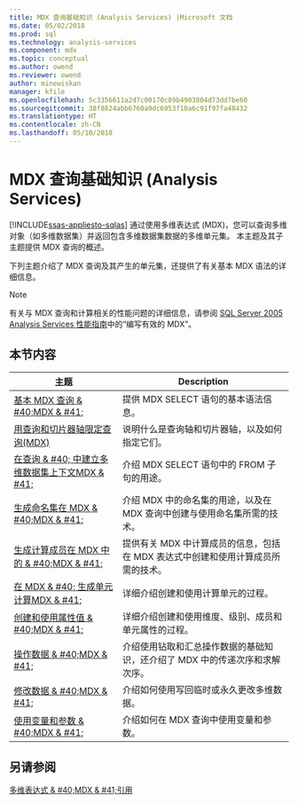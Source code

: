 ```yaml
---
title: MDX 查询基础知识 (Analysis Services) |Microsoft 文档
ms.date: 05/02/2018
ms.prod: sql
ms.technology: analysis-services
ms.component: mdx
ms.topic: conceptual
ms.author: owend
ms.reviewer: owend
author: minewiskan
manager: kfile
ms.openlocfilehash: 5c3356611a2d7c00170c89b4903804d73dd7be60
ms.sourcegitcommit: 38f8824abb6760a9dc6953f10a6c91f97fa48432
ms.translationtype: HT
ms.contentlocale: zh-CN
ms.lasthandoff: 05/10/2018
---
```

# <a name="mdx-query-fundamentals-analysis-services"></a>MDX 查询基础知识 (Analysis Services)
[!INCLUDE[ssas-appliesto-sqlas](../../../includes/ssas-appliesto-sqlas.md)]
  通过使用多维表达式 (MDX)，您可以查询多维对象（如多维数据集）并返回包含多维数据集数据的多维单元集。 本主题及其子主题提供 MDX 查询的概述。  
  
 下列主题介绍了 MDX 查询及其产生的单元集，还提供了有关基本 MDX 语法的详细信息。  
  
> [!NOTE]  
>  有关与 MDX 查询和计算相关的性能问题的详细信息，请参阅 [SQL Server 2005 Analysis Services 性能指南](http://go.microsoft.com/fwlink/?LinkId=81621)中的“编写有效的 MDX”。  
  
## <a name="in-this-section"></a>本节内容  
  
|主题|Description|  
|-----------|-----------------|  
|[基本 MDX 查询 & #40;MDX & #41;](../../../analysis-services/multidimensional-models/mdx/mdx-query-the-basic-query.md)|提供 MDX SELECT 语句的基本语法信息。|  
|[用查询和切片器轴限定查询&#40;MDX&#41;](../../../analysis-services/multidimensional-models/mdx/mdx-query-and-slicer-axes-restricting-the-query.md)|说明什么是查询轴和切片器轴，以及如何指定它们。|  
|[在查询 & #40; 中建立多维数据集上下文MDX & #41;](../../../analysis-services/multidimensional-models/mdx/establishing-cube-context-in-a-query-mdx.md)|介绍 MDX SELECT 语句中的 FROM 子句的用途。|  
|[生成命名集在 MDX & #40;MDX & #41;](../../../analysis-services/multidimensional-models/mdx/mdx-named-sets-building-named-sets.md)|介绍 MDX 中的命名集的用途，以及在 MDX 查询中创建与使用命名集所需的技术。|  
|[生成计算成员在 MDX 中的 & #40;MDX & #41;](../../../analysis-services/multidimensional-models/mdx/mdx-calculated-members-building-calculated-members.md)|提供有关 MDX 中计算成员的信息，包括在 MDX 表达式中创建和使用计算成员所需的技术。|  
|[在 MDX & #40; 生成单元计算MDX & #41;](../../../analysis-services/multidimensional-models/mdx/mdx-cell-calculations-build-cell-calculations.md)|详细介绍创建和使用计算单元的过程。|  
|[创建和使用属性值 & #40;MDX & #41;](http://msdn.microsoft.com/library/0cafb269-03c8-4183-b6e9-220f071e4ef2)|详细介绍创建和使用维度、级别、成员和单元属性的过程。|  
|[操作数据 & #40;MDX & #41;](../../../analysis-services/multidimensional-models/mdx/mdx-data-manipulation-manipulating-data.md)|介绍使用钻取和汇总操作数据的基础知识，还介绍了 MDX 中的传递次序和求解次序。|  
|[修改数据 & #40;MDX & #41;](../../../analysis-services/multidimensional-models/mdx/mdx-data-modification-modifying-data.md)|介绍如何使用写回临时或永久更改多维数据。|  
|[使用变量和参数 & #40;MDX & #41;](../../../analysis-services/multidimensional-models/mdx/using-variables-and-parameters-mdx.md)|介绍如何在 MDX 查询中使用变量和参数。|  
  
## <a name="see-also"></a>另请参阅  
 [多维表达式 & #40;MDX & #41;引用](../../../mdx/multidimensional-expressions-mdx-reference.md)  
  
  
